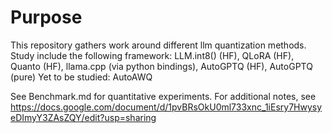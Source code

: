 # Purpose
This repository gathers work around different llm quantization methods.
Study include the following framework: LLM.int8() (HF), QLoRA (HF), Quanto (HF), llama.cpp (via python bindings), AutoGPTQ (HF), AutoGPTQ (pure)
Yet to be studied: AutoAWQ

See Benchmark.md for quantitative experiments.
For additional notes, see https://docs.google.com/document/d/1pvBRsOkU0ml733xnc_1iEsry7HwysyeDImyY3ZAsZQY/edit?usp=sharing 
